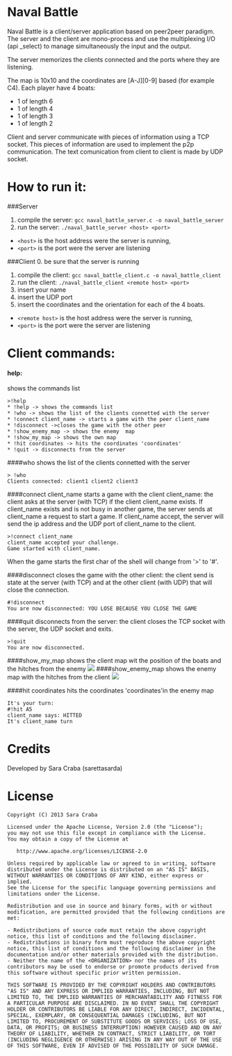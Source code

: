 Naval Battle
===========
Naval Battle is a client/server application based on peer2peer paradigm. 
The server and the client are mono-process and use the multiplexing I/O (api _select) to manage simultaneously the input and the output.

The server memorizes the clients connected and the ports where they are listening.

The map is 10x10 and the coordinates are [A-J][0-9] based (for example C4).
Each player have 4 boats:
- 1 of length 6
- 1 of length 4
- 1 of length 3
- 1 of length 2

Client and server communicate with pieces of information using a TCP socket. This pieces of information are used to implement the p2p communication. The text comunication from client to client is made by UDP socket.

How to run it:
===========
###Server
1. compile the server: `gcc naval_battle_server.c -o naval_battle_server`
2. run the server: `./naval_battle_server <host> <port>`

* `<host>` is the host address were the server is running,
* `<port>` is the port were the server are listening


###Client
0. be sure that the server is running
1. compile the client: `gcc naval_battle_client.c -o naval_battle_client`
2. run the client: `./naval_battle_client <remote host> <port>`
3. insert your name
4. insert the UDP port
5. insert the coordinates and the orientation for each of the 4 boats.

- `<remote host>` is the host address were the server is running,
- `<port>` is the port were the server are listening

Client commands:
===========
#### help:
shows the commands list

    >!help
    * !help -> shows the commands list
    * !who -> shows the list of the clients connetted with the server
    * !connect client_name -> starts a game with the peer client_name
    * !disconnect ->closes the game with the other peer
    * !show_enemy_map -> shows the enemy  map
    * !show_my_map -> shows the own map
    * !hit coordinates -> hits the coordinates 'coordinates'
    * !quit -> disconnects from the server

####who 
shows the list of the clients connetted with the server

    > !who
    Clients connected: client1 client2 client3 

####connect client_name 
starts a game with the client client_name: the client asks at the server (with TCP) if the client client_name exists. If client_name exists and is not busy in another game, the server sends at client_name a request to start a game. If client_name accept, the server will send the ip address and the UDP port of client_name to the client. 

    >!connect client_name
    client_name accepted your challenge.
    Game started with client_name.


When the game starts the first char of the shell will change from '>' to '#'.

####disconnect 
closes the game with the other client: the client send is state at the server (with TCP) and at the other client (with UDP) that will close the connection.

    #!disconnect
    You are now disconnected: YOU LOSE BECAUSE YOU CLOSE THE GAME

####quit
disconnects from the server: the client closes the TCP socket with the server, the UDP socket and exits.

    >!quit 
    You are now disconnected.

####show_my_map 
shows the client map wit the position of the boats and the hitches from the enemy
![](sarettasarda.github.com/NavalBattle/img/show_my_map.png)
####show_enemy_map 
shows the enemy  map with the hitches from the client
![](sarettasarda.github.com/NavalBattle/img/show_enemy_map.png)

####hit coordinates
hits the coordinates 'coordinates'in the enemy map

    It's your turn:
    #!hit A5
    client_name says: HITTED
    It's client_name turn

Credits
=============
Developed by Sara Craba (sarettasarda)


License
=============

    Copyright (C) 2013 Sara Craba

    Licensed under the Apache License, Version 2.0 (the "License");
    you may not use this file except in compliance with the License.
    You may obtain a copy of the License at

       http://www.apache.org/licenses/LICENSE-2.0

    Unless required by applicable law or agreed to in writing, software
    distributed under the License is distributed on an "AS IS" BASIS,
    WITHOUT WARRANTIES OR CONDITIONS OF ANY KIND, either express or implied.
    See the License for the specific language governing permissions and
    limitations under the License.

	Redistribution and use in source and binary forms, with or without modification, are permitted provided that the following conditions are met:

	- Redistributions of source code must retain the above copyright notice, this list of conditions and the following disclaimer.
	- Redistributions in binary form must reproduce the above copyright notice, this list of conditions and the following disclaimer in the documentation and/or other materials provided with the distribution.
	- Neither the name of the <ORGANIZATION> nor the names of its contributors may be used to endorse or promote products derived from this software without specific prior written permission.

	THIS SOFTWARE IS PROVIDED BY THE COPYRIGHT HOLDERS AND CONTRIBUTORS "AS IS" AND ANY EXPRESS OR IMPLIED WARRANTIES, INCLUDING, BUT NOT LIMITED TO, THE IMPLIED WARRANTIES OF MERCHANTABILITY AND FITNESS FOR A PARTICULAR PURPOSE ARE DISCLAIMED. IN NO EVENT SHALL THE COPYRIGHT HOLDER OR CONTRIBUTORS BE LIABLE FOR ANY DIRECT, INDIRECT, INCIDENTAL, SPECIAL, EXEMPLARY, OR CONSEQUENTIAL DAMAGES (INCLUDING, BUT NOT LIMITED TO, PROCUREMENT OF SUBSTITUTE GOODS OR SERVICES; LOSS OF USE, DATA, OR PROFITS; OR BUSINESS INTERRUPTION) HOWEVER CAUSED AND ON ANY THEORY OF LIABILITY, WHETHER IN CONTRACT, STRICT LIABILITY, OR TORT (INCLUDING NEGLIGENCE OR OTHERWISE) ARISING IN ANY WAY OUT OF THE USE OF THIS SOFTWARE, EVEN IF ADVISED OF THE POSSIBILITY OF SUCH DAMAGE.	
